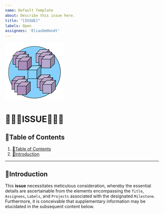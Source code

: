 ```yaml
---
name: Default Template
about: Describe this issue here.
title: "[ISSUE]"
labels: Open
assignees: 'EliasDeHondt'
---
```


![logo](/Images/icon-192x192.png)
# 🤍🩵💜ISSUE💜🩵🤍

## 📘Table of Contents

1. [📘Table of Contents](#📘table-of-contents)
2. [🖖Introduction](#🖖introduction)

---

## 🖖Introduction

This **issue** necessitates meticulous consideration, whereby the essential details are ascertainable from the elements encompassing the `Title`, `Assignees`, `Labels`, and `Projects` associated with the designated `Milestone`. Furthermore, it is conceivable that supplementary information may be elucidated in the subsequent content below.